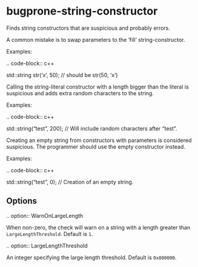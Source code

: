bugprone-string-constructor
===========================

Finds string constructors that are suspicious and probably errors.

A common mistake is to swap parameters to the ‘fill’ string-constructor.

Examples:

.. code-block:: c++

std::string str(‘x’, 50); // should be str(50, ‘x’)

Calling the string-literal constructor with a length bigger than the
literal is suspicious and adds extra random characters to the string.

Examples:

.. code-block:: c++

std::string(“test”, 200); // Will include random characters after
“test”.

Creating an empty string from constructors with parameters is considered
suspicious. The programmer should use the empty constructor instead.

Examples:

.. code-block:: c++

std::string(“test”, 0); // Creation of an empty string.

Options
-------

.. option:: WarnOnLargeLength

When non-zero, the check will warn on a string with a length greater
than `LargeLengthThreshold`. Default is `1`.

.. option:: LargeLengthThreshold

An integer specifying the large length threshold. Default is `0x800000`.
